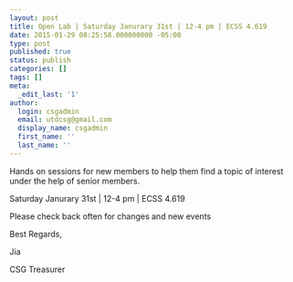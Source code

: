 ```yaml
---
layout: post
title: Open Lab | Saturday Janurary 31st | 12-4 pm | ECSS 4.619
date: 2015-01-29 08:25:58.000000000 -05:00
type: post
published: true
status: publish
categories: []
tags: []
meta:
  _edit_last: '1'
author:
  login: csgadmin
  email: utdcsg@gmail.com
  display_name: csgadmin
  first_name: ''
  last_name: ''
---
```


Hands on sessions for new members to help them find a topic of interest under the help of senior members.

Saturday Janurary 31st | 12-4 pm | ECSS 4.619

Please check back often for changes and new events

Best Regards,

Jia

CSG Treasurer
